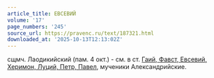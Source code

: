```yaml
---
article_title: ЕВСЕВИЙ
volume: '17'
page_numbers: '245'
source_url: https://pravenc.ru/text/187321.html
downloaded_at: '2025-10-13T12:13:02Z'
---
```


сщмч. Лаодикийский (пам. 4 окт.) - см. в ст. [Гаий, Фавст, Евсевий, Херимон, Луций, Петр, Павел](<https://pravenc.ru/text/Гаий  Фавст  Евсевий  Херимон  Луций  Петр  Павел.html>), мученики Александрийские.
